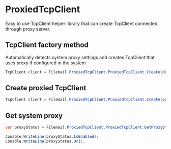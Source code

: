 # ProxiedTcpClient
Easy to use TcpClient helper library that can create TcpClient connected through proxy server.

## TcpClient factory method

Automatically detects system proxy settings and creates TcpClient that uses proxy if configured in the system

```csharp
TcpClient client = Filemail.ProxiedTcpClient.ProxiedTcpClient.Create(destinationUri);
```

## Create proxied TcpClient

```csharp
TcpClient client = Filemail.ProxiedTcpClient.ProxiedTcpClient.Create(proxyUri, destinationUri);
```

## Get system proxy

```csharp
var proxyStatus = Filemail.ProxiedTcpClient.ProxiedTcpClient.GetProxyStatusFor(destinationUri);

Console.WriteLine(proxyStatus.IsEnabled);
Console.WriteLine(proxyStatus.Uri);
```
